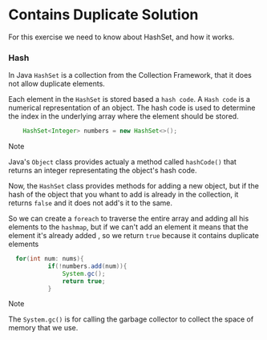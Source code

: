 # Contains Duplicate Solution 

For this exercise we need to know about HashSet, and 
how it works.

### Hash

In Java `HashSet` is a collection from the Collection Framework, that it does not allow duplicate elements. 
<br>

Each element in the `HashSet`  is stored based a `hash code`. A `Hash code` is a numerical representation of an object. 
The hash code is used to determine the index in the underlying array where the element should be stored. 

```Java
    HashSet<Integer> numbers = new HashSet<>();
```

>[!NOTE]
>Java's `Object` class provides actualy a method called `hashCode()` that returns an integer representating the object's hash code. 

Now, the `HashSet` class provides methods for adding a new object, but if the hash of the object that you whant to add is already in the collection, it returns `false` and it does not add's it to the same. 

So we can create a `foreach` to traverse the entire array and adding all his elements to the `hashmap`, but if we can't add an element it means that the element it's already added , so we return `true` because it contains duplicate elements 

```Java 
  for(int num: nums){
           if(!numbers.add(num)){
               System.gc(); 
               return true; 
           }
```

>[!NOTE]
> The `System.gc()` is for calling the garbage collector to collect the space of memory that we use. 